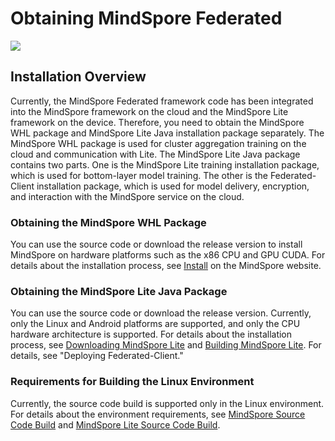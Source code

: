 # Obtaining MindSpore Federated

<a href="https://gitee.com/mindspore/docs/blob/r1.6/docs/federated/docs/source_en/federated_install.md" target="_blank"><img src="https://gitee.com/mindspore/docs/raw/r1.6/resource/_static/logo_source_en.png"></a>

## Installation Overview

Currently, the MindSpore Federated framework code has been integrated into the MindSpore framework on the cloud and the MindSpore Lite framework on the device. Therefore, you need to obtain the MindSpore WHL package and MindSpore Lite Java installation package separately. The MindSpore WHL package is used for cluster aggregation training on the cloud and communication with Lite. The MindSpore Lite Java package contains two parts. One is the MindSpore Lite training installation package, which is used for bottom-layer model training. The other is the Federated-Client installation package, which is used for model delivery, encryption, and interaction with the MindSpore service on the cloud.

### Obtaining the MindSpore WHL Package

You can use the source code or download the release version to install MindSpore on hardware platforms such as the x86 CPU and GPU CUDA. For details about the installation process, see [Install](https://www.mindspore.cn/install/en) on the MindSpore website.

### Obtaining the MindSpore Lite Java Package

You can use the source code or download the release version. Currently, only the Linux and Android platforms are supported, and only the CPU hardware architecture is supported. For details about the installation process, see [Downloading MindSpore Lite](https://www.mindspore.cn/lite/docs/en/r1.6/use/downloads.html) and [Building MindSpore Lite](https://www.mindspore.cn/lite/docs/en/r1.6/use/build.html). For details, see "Deploying Federated-Client."

### Requirements for Building the Linux Environment

Currently, the source code build is supported only in the Linux environment. For details about the environment requirements, see [MindSpore Source Code Build](https://www.mindspore.cn/install/en) and [MindSpore Lite Source Code Build](https://www.mindspore.cn/lite/docs/en/r1.6/use/build.html).
